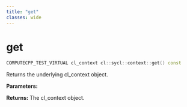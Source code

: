 ```yaml
---
title: "get"
classes: wide
---
```


# get

```cpp
COMPUTECPP_TEST_VIRTUAL cl_context cl::sycl::context::get() const
```

Returns the underlying cl_context object.

**Parameters:**

**Returns:** The cl_context object.
